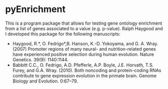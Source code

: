 pyEnrichment
============

This is a program package that allows for testing gene ontology enrichment from a list of genes associated to a value (e.g. p-value). Ralph Haygood and I developed this package for the following manuscripts:
<ul>
<li>Haygood, R.*, O. Fedrigo*,B. Hanson, K.-D. Yokoyama, and G. A. Wray. (2007) Promoter regions of many neural- and nutrition-related genes have experienced positive selection during human evolution. Nature Genetics. 39(9): 1140:1144.</li>
<li>Babbitt C.C., O. Fedrigo, A.D. Pfefferle, A.P. Boyle, J.E. Horvath, T.S. Furey, and G.A. Wray. (2010). Both noncoding and protein-coding RNAs contribute to gene expression evolution in the primate brain. Genome Biology and Evolution. 0:67–79.</li>
</ul>
